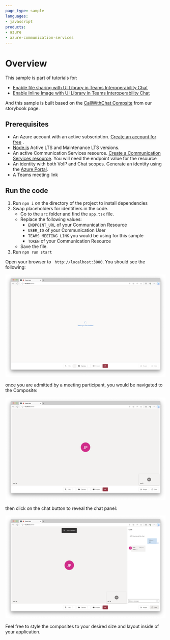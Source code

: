 ```yaml
---
page_type: sample
languages:
- javascript
products:
- azure
- azure-communication-services
---
```


# Overview

This sample is part of tutorials for:

- [Enable file sharing with UI Library in Teams Interoperability Chat](https://docs.microsoft.com/azure/communication-services/tutorials/file-sharing-tutorial-interop-chat)
- [Enable Inline Image with UI Library in Teams Interoperability Chat](https://docs.microsoft.com/azure/communication-services/tutorials/inline-image-tutorial-interop-chat)

And this sample is built based on the [CallWithChat Compsite](https://azure.github.io/communication-ui-library/?path=/docs/composites-call-with-chat-basicexample--basic-example) from our storybook page.

## Prerequisites

- An Azure account with an active subscription. [Create an account for free](https://azure.microsoft.com/free/?WT.mc_id=A261C142F)  .
- [Node.js](https://nodejs.org/en/) Active LTS and Maintenance LTS versions.
- An active Communication Services resource. [Create a Communication Services resource](https://docs.microsoft.com/azure/communication-services/quickstarts/create-communication-resource). You will need the endpoint value for the resource
- An identity with both VoIP and Chat scopes. Generate an identity using the [Azure Portal](https://docs.microsoft.com/azure/communication-services/quickstarts/identity/quick-create-identity).
- A Teams meeting link

## Run the code

1. Run `npm i` on the directory of the project to install dependencies
2. Swap placeholders for identifiers in the code.
    - Go to the `src` folder and find the `app.tsx` file.
    - Replace the following values:
        - `ENDPOINT_URL` of your Communication Resource
        - `USER_ID` of your Communication User
        - `TEAMS_MEETING_LINK` you would be using for this sample
        - `TOKEN` of your Communication Resource
    - Save the file.
4. Run `npm run start`

Open your browser to ` http://localhost:3000`. You should see the following:

![Meeting Chat Lobby](../media/interop-meeting-lobby.png)

once you are admitted by a meeting participant, you would be navigated to the Composite:

![Meeting Chat Lobby](../media/interop-meeting-home.png)

then click on the chat button to reveal the chat panel:

![Meeting Chat Lobby](../media/interop-meeting-chat.png)

Feel free to style the composites to your desired size and layout inside of your application.
